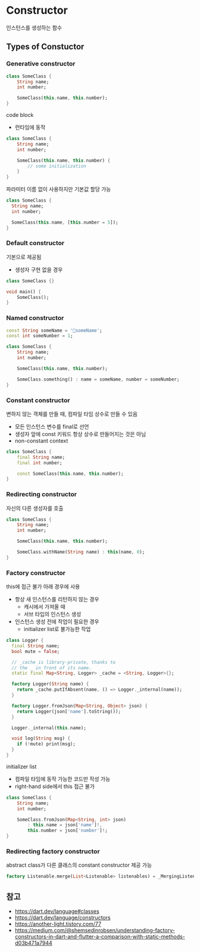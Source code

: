 
# Constructor

인스턴스를 생성하는 함수

## Types of Constuctor

### Generative constructor
```dart
class SomeClass {
	String name;
	int number;

	SomeClass(this.name, this.number);
}
```

code block
- 런타임에 동작
```dart
class SomeClass {
	String name;
	int number;

	SomeClass(this.name, this.number) {
		// some initialization
	}
}
```

파라미터 이름 없이 사용하지만 기본값 할당 가능
```dart
class SomeClass {
  String name;
  int number;

  SomeClass(this.name, [this.number = 5]);
}
```

### Default constructor
기본으로 제공됨
- 생성자 구현 없을 경우
```dart
class SomeClass {}

void main() {
	SomeClass();
}
```

### Named constructor
```dart
const String someName = 'someName';
const int someNumber = 1;

class SomeClass {
	String name;
	int number;

	SomeClass(this.name, this.number);

	SomeClass.something() : name = someName, number = someNumber;
}
```

### Constant constructor
변하지 않는 객체를 만들 때, 컴파일 타임 상수로 만들 수 있음
- 모든 인스턴스 변수를 final로 선언
- 생성자 앞에 const 키워드
항상 상수로 만들어지는 것은 아님
- non-constant context
```dart
class SomeClass {
	final String name;
	final int number;

	const SomeClass(this.name, this.number);
}
```

### Redirecting constructor
자신의 다른 생성자를 호출
```dart
class SomeClass {
	String name;
	int number;

	SomeClass(this.name, this.number);

	SomeClass.withName(String name) : this(name, 0);
}
```

### Factory constructor
this에 접근 불가
아래 경우에 사용
- 항상 새 인스턴스를 리턴하지 않는 경우
	- 캐시에서 가져올 때
	- 서브 타입의 인스턴스 생성
- 인스턴스 생성 전에 작업이 필요한 경우
	- initializer list로 불가능한 작업

```dart
class Logger {
  final String name;
  bool mute = false;

  // _cache is library-private, thanks to
  // the _ in front of its name.
  static final Map<String, Logger> _cache = <String, Logger>{};

  factory Logger(String name) {
    return _cache.putIfAbsent(name, () => Logger._internal(name));
  }

  factory Logger.fromJson(Map<String, Object> json) {
    return Logger(json['name'].toString());
  }

  Logger._internal(this.name);

  void log(String msg) {
    if (!mute) print(msg);
  }
}
```

initializer list
- 컴파일 타임에 동작 가능한 코드만 작성 가능
- right-hand side에서 this 접근 불가
```dart
class SomeClass {
	String name;
	int number;

	SomeClass.fromJson(Map<String, int> json)
		: this.name = json['name']!,
		this.number = json['number']!;
}
```

### Redirecting factory constructor
abstract class가 다른 클래스의 constant constructor 제공 가능
```dart
factory Listenable.merge(List<Listenable> listenables) = _MergingListenable
```


## 참고
- https://dart.dev/language#classes
- https://dart.dev/language/constructors
- https://another-light.tistory.com/77
- https://medium.com/@shemsedinrobsen/understanding-factory-constructors-in-dart-and-flutter-a-comparison-with-static-methods-d03b471a7944